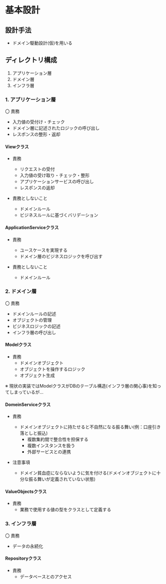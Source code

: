 # 基本設計

## 設計手法
- ドメイン駆動設計(仮)を用いる

## ディレクトリ構成

1. アプリケーション層
2. ドメイン層
3. インフラ層

### 1. アプリケーション層

〇 責務
- 入力値の受付け・チェック
- ドメイン層に記述されたロジックの呼び出し
- レスポンスの整形・返却

#### **Viewクラス**

- 責務
  - リクエストの受付
  - 入力値の受け取り・チェック・整形
  - アプリケーションサービスの呼び出し
  - レスポンスの返却

- 責務としないこと
  - ドメインルール
  - ビジネスルールに基づくバリデーション

#### **ApplicationServiceクラス**

- 責務
  - ユースケースを実現する
  - ドメイン層のビジネスロジックを呼び出す

- 責務としないこと
  - ドメインルール

### 2. ドメイン層

〇 責務
- ドメインルールの記述
- オブジェクトの管理
- ビジネスロジックの記述
- インフラ層の呼び出し

#### **Modelクラス**

- 責務
  - ドメインオブジェクト
  - オブジェクトを操作するロジック
  - オブジェクト生成

※ 現状の実装ではModelクラスがDBのテーブル構造(インフラ層の関心事)を知ってしまっているが...

#### **DomeinServiceクラス**

- 責務
  - ドメインオブジェクトに持たせると不自然になる振る舞い(例：口座引き落としと振込)
    - 複数集約間で整合性を担保する
    - 複数インスタンスを扱う
    - 外部サービスとの連携

- 注意事項
  - ドメイン貧血症にならないように気を付ける(ドメインオブジェクトに十分な振る舞いが定義されていない状態)

#### **ValueObjectsクラス**

- 責務
  - 業務で使用する値の型をクラスとして定義する

### 3. インフラ層

〇 責務
  - データの永続化

#### **Repositoryクラス**

- 責務
  - データベースとのアクセス

